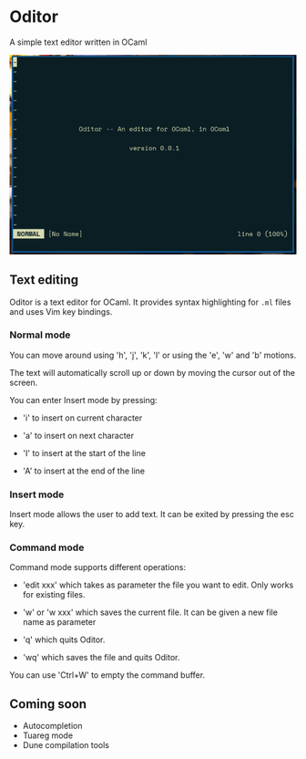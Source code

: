 # Oditor
A simple text editor written in OCaml

![demo](img/demo.gif)

## Text editing

Oditor is a text editor for OCaml. It provides syntax highlighting for `.ml`
files and uses Vim key bindings.

### Normal mode 

You can move around using 'h', 'j', 'k', 'l' or using the 'e', 'w' and 'b' 
motions.

The text will automatically scroll up or down by moving the cursor out of the
screen.

You can enter Insert mode by pressing:

- 'i' to insert on current character

- 'a' to insert on next character

- 'I' to insert at the start of the line

- 'A' to insert at the end of the line

### Insert mode

Insert mode allows the user to add text. It can be exited by pressing the esc key.

### Command mode

Command mode supports different operations:

- 'edit xxx' which takes as parameter the file you want to edit. 
    Only works for existing files.

- 'w' or 'w xxx' which saves the current file. It can be given a new file name 
    as parameter

- 'q' which quits Oditor.

- 'wq' which saves the file and quits Oditor.

You can use 'Ctrl+W' to empty the command buffer.

## Coming soon

- Autocompletion
- Tuareg mode
- Dune compilation tools 
